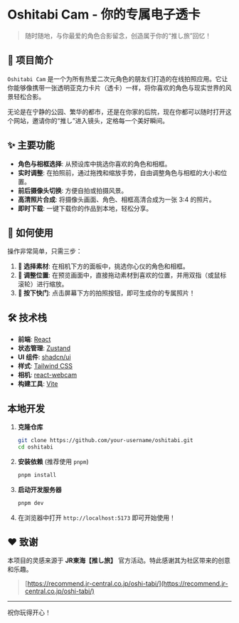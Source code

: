 # Oshitabi Cam - 你的专属电子透卡

> 随时随地，与你最爱的角色合影留念，创造属于你的“推し旅”回忆！

## 🌟 项目简介

`Oshitabi Cam` 是一个为所有热爱二次元角色的朋友们打造的在线拍照应用。它让你能够像携带一张透明亚克力卡片（透卡）一样，将你喜欢的角色与现实世界的风景轻松合影。

无论是在宁静的公园、繁华的都市，还是在你家的后院，现在你都可以随时打开这个网站，邀请你的“推し”进入镜头，定格每一个美好瞬间。

## ✨ 主要功能

- **角色与相框选择**: 从预设库中挑选你喜欢的角色和相框。
- **实时调整**: 在拍照前，通过拖拽和缩放手势，自由调整角色与相框的大小和位置。
- **前后摄像头切换**: 方便自拍或拍摄风景。
- **高清照片合成**: 将摄像头画面、角色、相框高清合成为一张 3:4 的照片。
- **即时下载**: 一键下载你的作品到本地，轻松分享。

## 🚀 如何使用

操作非常简单，只需三步：

1.  **🎨 选择素材**: 在相机下方的面板中，挑选你心仪的角色和相框。
2.  **🤏 调整位置**: 在预览画面中，直接拖动素材到喜欢的位置，并用双指（或鼠标滚轮）进行缩放。
3.  **📸 按下快门**: 点击屏幕下方的拍照按钮，即可生成你的专属照片！

## 🛠️ 技术栈

-   **前端**: [React](https://react.dev/)
-   **状态管理**: [Zustand](https://zustand-demo.pmnd.rs/)
-   **UI 组件**: [shadcn/ui](https://ui.shadcn.com/)
-   **样式**: [Tailwind CSS](https://tailwindcss.com/)
-   **相机**: [react-webcam](https://www.npmjs.com/package/react-webcam)
-   **构建工具**: [Vite](https://vitejs.dev/)

## 本地开发

1.  **克隆仓库**
    ```bash
    git clone https://github.com/your-username/oshitabi.git
    cd oshitabi
    ```

2.  **安装依赖** (推荐使用 `pnpm`)
    ```bash
    pnpm install
    ```

3.  **启动开发服务器**
    ```bash
    pnpm dev
    ```

4.  在浏览器中打开 `http://localhost:5173` 即可开始使用！

## ❤️ 致谢

本项目的灵感来源于 **JR東海【推し旅】** 官方活动。特此感谢其为社区带来的创意和乐趣。

> [https://recommend.jr-central.co.jp/oshi-tabi/](https://recommend.jr-central.co.jp/oshi-tabi/)

---

祝你玩得开心！
